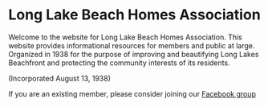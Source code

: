 # Long Lake Beach Homes Association

Welcome to the website for Long Lake Beach Homes Association.
This website provides informational resources for members and public at large.
Organized in 1938 for the purpose of improving and beautifying Long Lakes Beachfront and protecting the community interests of its residents.

(Incorporated August 13, 1938)

If you are an existing member, please consider joining our [Facebook group](https://www.facebook.com/groups/391511261049409/)